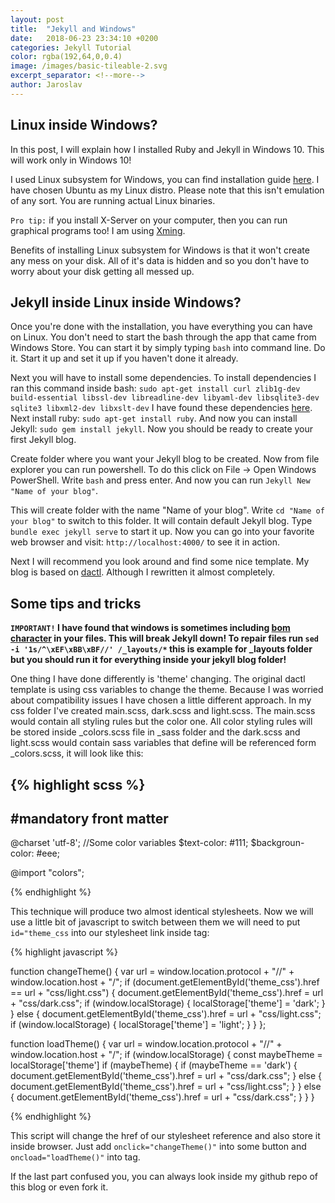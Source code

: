```yaml
---
layout: post
title:  "Jekyll and Windows"
date:   2018-06-23 23:34:10 +0200
categories: Jekyll Tutorial
color: rgba(192,64,0,0.4)
image: /images/basic-tileable-2.svg
excerpt_separator: <!--more-->
author: Jaroslav
---
```

## Linux inside Windows?

In this post, I will explain how I installed Ruby and Jekyll in Windows 10. This will work only in Windows 10!

I used Linux subsystem for Windows, you can find installation guide [here][ls4w-guide]. I have chosen Ubuntu as my Linux distro. Please note that this isn't emulation of any sort. You are running actual Linux binaries.

`Pro tip:` if you install X-Server on your computer, then you can run graphical programs too! I am using [Xming][xming-download].

<!--more-->

Benefits of installing Linux subsystem for Windows is that it won't create any mess on your disk. All of it's data is hidden and so you don't have to worry about your disk getting all messed up.

## Jekyll inside Linux inside Windows?

Once you're done with the installation, you have everything you can have on Linux. You don't need to start the bash through the app that came from Windows Store. You can start it by simply typing `bash` into command line. Do it. Start it up and set it up if you haven't done it already.

Next you will have to install some dependencies. To install dependencies I ran this command inside bash:
`sudo apt-get install curl zlib1g-dev build-essential libssl-dev libreadline-dev libyaml-dev libsqlite3-dev sqlite3 libxml2-dev libxslt-dev`
I have found these dependencies [here][dependencies-gh]. Next install ruby: `sudo apt-get install ruby`. And now you can install Jekyll: `sudo gem install jekyll`.
Now you should be ready to create your first Jekyll blog.

Create folder where you want your Jekyll blog to be created. Now from file explorer you can run powershell. To do this click on File -> Open Windows PowerShell. Write `bash` and press enter. And now you can run `Jekyll New "Name of your blog"`.

This will create folder with the name "Name of your blog". Write `cd "Name of your blog"` to switch to this folder. It will contain default Jekyll blog. Type `bundle exec jekyll serve` to start it up. Now you can go into your favorite web browser and visit: `http://localhost:4000/` to see it in action.

Next I will recommend you look around and find some nice template. My blog is based on [dactl][dact-link]. Although I rewritten it almost completely.

## Some tips and tricks

**`IMPORTANT!` I have found that windows is sometimes including [bom character][BOM-wiki] in your files. This will break Jekyll down! To repair files run `sed -i '1s/^\xEF\xBB\xBF//' /_layouts/*` this is example for _layouts folder but you should run it for everything inside your jekyll blog folder!**

One thing I have done differently is 'theme' changing. The original dactl template is using css variables to change the theme. Because I was worried about compatibility issues I have chosen a little different approach. In my css folder I've created main.scss, dark.scss and light.scss. The main.scss would contain all styling rules but the color one. All color styling rules will be stored inside _colors.scss file in _sass folder and the dark.scss and light.scss would contain sass variables that define will be referenced form _colors.scss, it will look like this:

{% highlight scss %}
---
#mandatory front matter
---
@charset 'utf-8';
//Some color variables
$text-color: #111;
$backgroun-color: #eee;

@import "colors";

{% endhighlight %}

This technique will produce two almost identical stylesheets. Now we will use a little bit of javascript to switch between them we will need to put `id="theme_css` into our stylesheet link inside <head> tag:

{% highlight javascript %}

function changeTheme() {
    var url = window.location.protocol + "//" + window.location.host + "/";
    if (document.getElementById('theme_css').href == url + "css/light.css") {
        document.getElementById('theme_css').href = url + "css/dark.css";
        if (window.localStorage) {
            localStorage['theme'] = 'dark';
        }
    }
    else {
        document.getElementById('theme_css').href = url + "css/light.css";
        if (window.localStorage) {
            localStorage['theme'] = 'light';
        }
    }
};

function loadTheme() {
    var url = window.location.protocol + "//" + window.location.host + "/";
    if (window.localStorage) {
        const maybeTheme = localStorage['theme']
        if (maybeTheme) {
            if (maybeTheme == 'dark') {
                document.getElementById('theme_css').href = url + "css/dark.css";
            }
            else {
                document.getElementById('theme_css').href = url + "css/light.css";
            }
        }
        else {
            document.getElementById('theme_css').href = url + "css/dark.css";
        }
    }
}

{% endhighlight %}

This script will change the href of our stylesheet reference and also store it inside browser. Just add `onclick="changeTheme()"` into some button and `oncload="loadTheme()"` into <body> tag. 

If the last part confused you, you can always look inside my github repo of this blog or even fork it.



[ls4w-guide]: https://docs.microsoft.com/en-us/windows/wsl/install-win10
[xming-download]: https://sourceforge.net/projects/xming/
[dependencies-gh]: https://github.com/eventmachine/eventmachine/issues/442
[dact-link]: https://melangue.github.io/dactl//
[BOM-wiki]: https://en.wikipedia.org/wiki/Byte_order_mark
